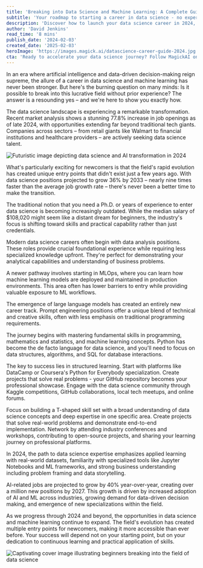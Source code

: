 ```yaml
---
title: 'Breaking into Data Science and Machine Learning: A Complete Guide for Beginners in 2024'
subtitle: 'Your roadmap to starting a career in data science - no experience required'
description: 'Discover how to launch your data science career in 2024, even without prior experience. Learn about the growing job market, essential skills, and practical steps to transition into this high-demand field. With data science positions projected to grow 36% by 2033, there's never been a better time to start your journey.'
author: 'David Jenkins'
read_time: '8 mins'
publish_date: '2024-02-03'
created_date: '2025-02-03'
heroImage: 'https://images.magick.ai/datascience-career-guide-2024.jpg'
cta: 'Ready to accelerate your data science journey? Follow MagickAI on LinkedIn for exclusive insights, industry updates, and expert guidance on breaking into AI and machine learning careers.'
---
```


In an era where artificial intelligence and data-driven decision-making reign supreme, the allure of a career in data science and machine learning has never been stronger. But here's the burning question on many minds: Is it possible to break into this lucrative field without prior experience? The answer is a resounding yes – and we're here to show you exactly how.

The data science landscape is experiencing a remarkable transformation. Recent market analysis shows a stunning 77.8% increase in job openings as of late 2024, with opportunities extending far beyond traditional tech giants. Companies across sectors – from retail giants like Walmart to financial institutions and healthcare providers – are actively seeking data science talent.

![Futuristic image depicting data science and AI transformation in 2024](https://i.magick.ai/PIXE/1738605240781_magick_img.webp)

What's particularly exciting for newcomers is that the field's rapid evolution has created unique entry points that didn't exist just a few years ago. With data science positions projected to grow 36% by 2033 – nearly nine times faster than the average job growth rate – there's never been a better time to make the transition.

The traditional notion that you need a Ph.D. or years of experience to enter data science is becoming increasingly outdated. While the median salary of $108,020 might seem like a distant dream for beginners, the industry's focus is shifting toward skills and practical capability rather than just credentials.

Modern data science careers often begin with data analysis positions. These roles provide crucial foundational experience while requiring less specialized knowledge upfront. They're perfect for demonstrating your analytical capabilities and understanding of business problems.

A newer pathway involves starting in MLOps, where you can learn how machine learning models are deployed and maintained in production environments. This area often has lower barriers to entry while providing valuable exposure to ML workflows.

The emergence of large language models has created an entirely new career track. Prompt engineering positions offer a unique blend of technical and creative skills, often with less emphasis on traditional programming requirements.

The journey begins with mastering fundamental skills in programming, mathematics and statistics, and machine learning concepts. Python has become the de facto language for data science, and you'll need to focus on data structures, algorithms, and SQL for database interactions.

The key to success lies in structured learning. Start with platforms like DataCamp or Coursera's Python for Everybody specialization. Create projects that solve real problems - your GitHub repository becomes your professional showcase. Engage with the data science community through Kaggle competitions, GitHub collaborations, local tech meetups, and online forums.

Focus on building a T-shaped skill set with a broad understanding of data science concepts and deep expertise in one specific area. Create projects that solve real-world problems and demonstrate end-to-end implementation. Network by attending industry conferences and workshops, contributing to open-source projects, and sharing your learning journey on professional platforms.

In 2024, the path to data science expertise emphasizes applied learning with real-world datasets, familiarity with specialized tools like Jupyter Notebooks and ML frameworks, and strong business understanding including problem framing and data storytelling.

AI-related jobs are projected to grow by 40% year-over-year, creating over a million new positions by 2027. This growth is driven by increased adoption of AI and ML across industries, growing demand for data-driven decision making, and emergence of new specializations within the field.

As we progress through 2024 and beyond, the opportunities in data science and machine learning continue to expand. The field's evolution has created multiple entry points for newcomers, making it more accessible than ever before. Your success will depend not on your starting point, but on your dedication to continuous learning and practical application of skills.

![Captivating cover image illustrating beginners breaking into the field of data science](https://i.magick.ai/PIXE/1738605240784_magick_img.webp)